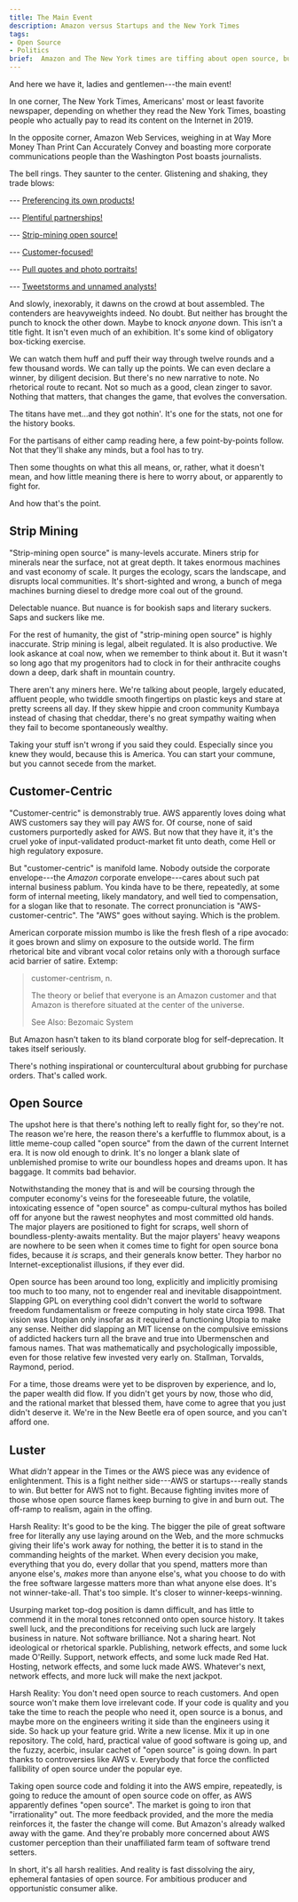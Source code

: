 ```yaml
---
title: The Main Event
description: Amazon versus Startups and the New York Times
tags:
- Open Source
- Politics
brief:  Amazon and The New York times are tiffing about open source, but it's not very exciting, and matters less by the day.
---
```


And here we have it, ladies and gentlemen---the main event!

In one corner, The New York Times, Americans' most or least favorite newspaper, depending on whether they read the New York Times, boasting people who actually pay to read its content on the Internet in 2019.

In the opposite corner, Amazon Web Services, weighing in at Way More Money Than Print Can Accurately Convey and boasting more corporate communications people than the Washington Post boasts journalists.

The bell rings.  They saunter to the center.  Glistening and shaking, they trade blows:

--- [Preferencing its own products!](https://www.nytimes.com/2019/12/15/technology/amazon-aws-cloud-competition.html)

--- [Plentiful partnerships!](https://www.nytimes.com/2019/12/15/technology/amazon-aws-cloud-competition.html)

--- [Strip-mining open source!](https://www.nytimes.com/2019/12/15/technology/amazon-aws-cloud-competition.html)

--- [Customer-focused!](https://www.nytimes.com/2019/12/15/technology/amazon-aws-cloud-competition.html)

--- [Pull quotes and photo portraits!](https://www.nytimes.com/2019/12/15/technology/amazon-aws-cloud-competition.html)

--- [Tweetstorms and unnamed analysts!](https://www.nytimes.com/2019/12/15/technology/amazon-aws-cloud-competition.html)

And slowly, inexorably, it dawns on the crowd at bout assembled.  The contenders are heavyweights indeed.  No doubt.  But neither has brought the punch to knock the other down.  Maybe to knock _anyone_ down.  This isn't a title fight.  It isn't even much of an exhibition.  It's some kind of obligatory box-ticking exercise.

We can watch them huff and puff their way through twelve rounds and a few thousand words.  We can tally up the points.  We can even declare a winner, by diligent decision.  But there's no new narrative to note.  No rhetorical route to recant.  Not so much as a good, clean zinger to savor.  Nothing that matters, that changes the game, that evolves the conversation.

The titans have met...and they got nothin'.  It's one for the stats, not one for the history books.

For the partisans of either camp reading here, a few point-by-points follow.  Not that they'll shake any minds, but a fool has to try.

Then some thoughts on what this all means, or, rather, what it doesn't mean, and how little meaning there is here to worry about, or apparently to fight for.

And how that's the point.

## Strip Mining

"Strip-mining open source" is many-levels accurate.  Miners strip for minerals near the surface, not at great depth.  It takes enormous machines and vast economy of scale.  It purges the ecology, scars the landscape, and disrupts local communities.  It's short-sighted and wrong, a bunch of mega machines burning diesel to dredge more coal out of the ground.

Delectable nuance.  But nuance is for bookish saps and literary suckers.  Saps and suckers like me.

For the rest of humanity, the gist of "strip-mining open source" is highly inaccurate.  Strip mining is legal, albeit regulated.  It is also productive.  We look askance at coal now, when we remember to think about it.  But it wasn't so long ago that my progenitors had to clock in for their anthracite coughs down a deep, dark shaft in mountain country.

There aren't any miners here.  We're talking about people, largely educated, affluent people, who twiddle smooth fingertips on plastic keys and stare at pretty screens all day.  If they skew hippie and croon community Kumbaya instead of chasing that cheddar, there's no great sympathy waiting when they fail to become spontaneously wealthy.

Taking your stuff isn't wrong if you said they could.  Especially since you knew they would, because this is America.  You can start your commune, but you cannot secede from the market.

## Customer-Centric

"Customer-centric" is demonstrably true.  AWS apparently loves doing what AWS customers say they will pay AWS for.  Of course, none of said customers purportedly asked for AWS.  But now that they have it, it's the cruel yoke of input-validated product-market fit unto death, come Hell or high regulatory exposure.

But "customer-centric" is manifold lame.  Nobody outside the corporate envelope---the _Amazon_ corporate envelope---cares about such pat internal business pablum.  You kinda have to be there, repeatedly, at some form of internal meeting, likely mandatory, and well tied to compensation, for a slogan like that to resonate.  The correct pronunciation is "AWS-customer-centric".  The "AWS" goes without saying.  Which is the problem.

American corporate mission mumbo is like the fresh flesh of a ripe avocado: it goes brown and slimy on exposure to the outside world.  The firm rhetorical bite and vibrant vocal color retains only with a thorough surface acid barrier of satire.  Extemp:

> customer-centrism, n.
>
> The theory or belief that everyone is an Amazon customer and that Amazon is therefore situated at the center of the universe.
>
> See Also: Bezomaic System

But Amazon hasn't taken to its bland corporate blog for self-deprecation.  It takes itself seriously.

There's nothing inspirational or countercultural about grubbing for purchase orders.  That's called work.

## Open Source

The upshot here is that there's nothing left to really fight for, so they're not.  The reason we're here, the reason there's a kerfuffle to flummox about, is a little meme-coup called "open source" from the dawn of the current Internet era.  It is now old enough to drink.  It's no longer a blank slate of unblemished promise to write our boundless hopes and dreams upon.  It has baggage.  It commits bad behavior.

Notwithstanding the money that is and will be coursing through the computer economy's veins for the foreseeable future, the volatile, intoxicating essence of "open source" as compu-cultural mythos has boiled off for anyone but the rawest neophytes and most committed old hands.  The major players are positioned to fight for scraps, well shorn of boundless-plenty-awaits mentality.  But the major players' heavy weapons are nowhere to be seen when it comes time to fight for open source bona fides, because it _is_ scraps, and their generals know better.  They harbor no Internet-exceptionalist illusions, if they ever did.

Open source has been around too long, explicitly and implicitly promising too much to too many, not to engender real and inevitable disappointment.  Slapping GPL on everything cool didn't convert the world to software freedom fundamentalism or freeze computing in holy state circa 1998.  That vision was Utopian only insofar as it required a functioning Utopia to make any sense.  Neither did slapping an MIT license on the compulsive emissions of addicted hackers turn all the brave and true into Ubermenschen and famous names.  That was mathematically and psychologically impossible, even for those relative few invested very early on.  Stallman, Torvalds, Raymond, period.

For a time, those dreams were yet to be disproven by experience, and lo, the paper wealth did flow.  If you didn't get yours by now, those who did, and the rational market that blessed them, have come to agree that you just didn't deserve it.  We're in the New Beetle era of open source, and you can't afford one.

## Luster

What _didn't_ appear in the Times or the AWS piece was any evidence of enlightenment.  This is a fight neither side---AWS or startups---really stands to win.  But better for AWS not to fight.  Because fighting invites more of those whose open source flames keep burning to give in and burn out.  The off-ramp to realism, again in the offing.

Harsh Reality:  It's good to be the king.  The bigger the pile of great software free for literally any use laying around on the Web, and the more schmucks giving their life's work away for nothing, the better it is to stand in the commanding heights of the market.  When every decision you make, everything that you do, every dollar that you spend, matters more than anyone else's, _makes_ more than anyone else's, what you choose to do with the free software largesse matters more than what anyone else does.  It's not winner-take-all.  That's too simple.  It's closer to winner-keeps-winning.

Usurping market top-dog position is damn difficult, and has little to commend it in the moral tones retconned onto open source history.  It takes swell luck, and the preconditions for receiving such luck are largely business in nature.  Not software brilliance.  Not a sharing heart.  Not ideological or rhetorical sparkle.  Publishing, network effects, and some luck made O'Reilly.  Support, network effects, and some luck made Red Hat.  Hosting, network effects, and some luck made AWS.  Whatever's next, network effects, and more luck will make the next jackpot.

Harsh Reality:  You don't need open source to reach customers.  And open source won't make them love irrelevant code.  If your code is quality and you take the time to reach the people who need it, open source is a bonus, and maybe more on the engineers writing it side than the engineers using it side.  So hack up your feature grid.  Write a new license.  Mix it up in one repository.  The cold, hard, practical value of good software is going up, and the fuzzy, acerbic, insular cachet of "open source" is going down.  In part thanks to controversies like AWS v. Everybody that force the conflicted fallibility of open source under the popular eye.

Taking open source code and folding it into the AWS empire, repeatedly, is going to reduce the amount of open source code on offer, as AWS apparently defines "open source".  The market is going to iron that "irrationality" out.  The more feedback provided, and the more the media reinforces it, the faster the change will come.  But Amazon's already walked away with the game.  And they're probably more concerned about AWS customer perception than their unaffiliated farm team of software trend setters.

In short, it's all harsh realities.  And reality is fast dissolving the airy, ephemeral fantasies of open source.  For ambitious producer and opportunistic consumer alike.
